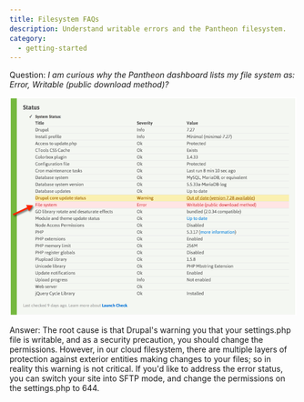 ```yaml
---
title: Filesystem FAQs
description: Understand writable errors and the Pantheon filesystem.
category:
  - getting-started
---
```

Question: _I am curious why the Pantheon dashboard lists my file system as: Error, Writable (public download method)?_

![](/source/docs/assets/images/desk_images/284378.png)  

Answer: The root cause is that Drupal's warning you that your settings.php file is writable, and as a security precaution, you should change the permissions. However, in our cloud filesystem, there are multiple layers of protection against exterior entities making changes to your files; so in reality this warning is not critical. If you'd like to address the error status, you can switch your site into SFTP mode, and change the permissions on the settings.php to 644.
